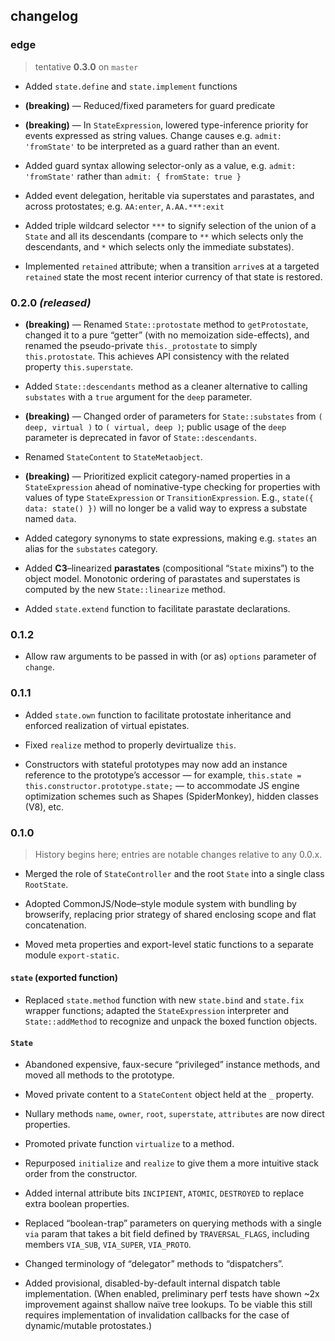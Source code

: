 ## changelog



### edge

> tentative **0.3.0** on `master`

* Added `state.define` and `state.implement` functions

* **(breaking)** — Reduced/fixed parameters for guard predicate

* **(breaking)** — In `StateExpression`, lowered type-inference priority for events expressed as string values. Change causes e.g. `admit: 'fromState'` to be interpreted as a guard rather than an event.

* Added guard syntax allowing selector-only as a value, e.g. `admit: 'fromState'` rather than `admit: { fromState: true }`

* Added event delegation, heritable via superstates and parastates, and across protostates; e.g. `AA:enter`, `A.AA.***:exit`

* Added triple wildcard selector `***` to signify selection of the union of a `State` and all its descendants (compare to `**` which selects only the descendants, and `*` which selects only the immediate substates).

* Implemented `retained` attribute; when a transition `arrive`s at a targeted `retained` state the most recent interior currency of that state is restored.



### 0.2.0 *(released)*

* **(breaking)** — Renamed `State::protostate` method to `getProtostate`, changed it to a pure “getter” (with no memoization side-effects), and renamed the pseudo-private `this._protostate` to simply `this.protostate`. This achieves API consistency with the related property `this.superstate`.

* Added `State::descendants` method as a cleaner alternative to calling `substates` with a `true` argument for the `deep` parameter.

* **(breaking)** — Changed order of parameters for `State::substates` from `( deep, virtual )` to `( virtual, deep )`; public usage of the `deep` parameter is deprecated in favor of `State::descendants`.

* Renamed `StateContent` to `StateMetaobject`.

* **(breaking)** — Prioritized explicit category-named properties in a `StateExpression` ahead of nominative-type checking for properties with values of type `StateExpression` or `TransitionExpression`. E.g., `state({ data: state() })` will no longer be a valid way to express a substate named `data`.

* Added category synonyms to state expressions, making e.g. `states` an alias for the `substates` category.

* Added **C3**–linearized **parastates** (compositional “`State` mixins”) to the object model. Monotonic ordering of parastates and superstates is computed by the new `State::linearize` method.

* Added `state.extend` function to facilitate parastate declarations.



### 0.1.2

* Allow raw arguments to be passed in with (or as) `options` parameter of `change`.



### 0.1.1

* Added `state.own` function to facilitate protostate inheritance and enforced realization of virtual epistates.

* Fixed `realize` method to properly devirtualize `this`.

* Constructors with stateful prototypes may now add an instance reference to the prototype’s accessor — for example, `this.state = this.constructor.prototype.state;` — to accommodate JS engine optimization schemes such as Shapes (SpiderMonkey), hidden classes (V8), etc.



### 0.1.0

> History begins here; entries are notable changes relative to any 0.0.x.

* Merged the role of `StateController` and the root `State` into a single class `RootState`.

* Adopted CommonJS/Node–style module system with bundling by browserify, replacing prior strategy of shared enclosing scope and flat concatenation.

* Moved meta properties and export-level static functions to a separate module `export-static`.


#### `state` (exported function)

* Replaced `state.method` function with new `state.bind` and `state.fix` wrapper functions; adapted the `StateExpression` interpreter and `State::addMethod` to recognize and unpack the boxed function objects.


#### `State`

* Abandoned expensive, faux-secure “privileged” instance methods, and moved all methods to the prototype.

* Moved private content to a `StateContent` object held at the `_` property.

* Nullary methods `name`, `owner`, `root`, `superstate`, `attributes` are now direct properties.

* Promoted private function `virtualize` to a method.

* Repurposed `initialize` and `realize` to give them a more intuitive stack order from the constructor.

* Added internal attribute bits `INCIPIENT`, `ATOMIC`, `DESTROYED` to replace extra boolean properties.

* Replaced “boolean-trap” parameters on querying methods with a single `via` param that takes a bit field defined by `TRAVERSAL_FLAGS`, including members `VIA_SUB`, `VIA_SUPER`, `VIA_PROTO`.

* Changed terminology of “delegator” methods to “dispatchers”.

* Added provisional, disabled-by-default internal dispatch table implementation. (When enabled, preliminary perf tests have shown ~2x improvement against shallow naïve tree lookups. To be viable this still requires implementation of invalidation callbacks for the case of dynamic/mutable protostates.)

